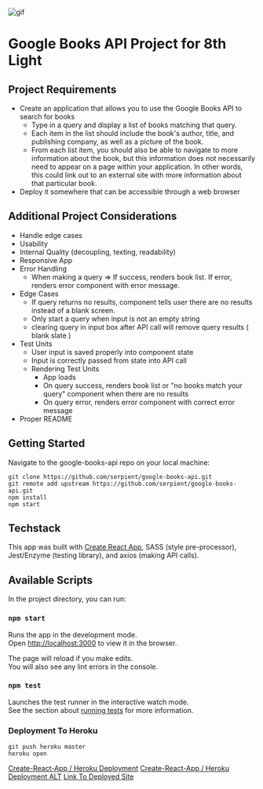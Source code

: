 ![gif](http://g.recordit.co/HzvDCcOXoD.gif)
# Google Books API Project for 8th Light

## Project Requirements
- Create an application that allows you to use the Google Books API to search for books
  - Type in a query and display a list of books matching that query.
  - Each item in the list should include the book's author, title, and publishing company, as well as a picture of the book.
  - From each list item, you should also be able to navigate to more information about the book, but this information does not necessarily need to appear on a page within your application. In other words, this could link out to an external site with more information about that particular book.
- Deploy it somewhere that can be accessible through a web browser

## Additional Project Considerations
- Handle edge cases
- Usability 
- Internal Quality (decoupling, texting, readability)
- Responsive App
- Error Handling
  - When making a query => If success, renders book list. If error, renders error component with error message.
- Edge Cases
  - If query returns no results, component tells user there are no results instead of a blank screen.
  - Only start a query when input is not an empty string
  - clearing query in input box after API call will remove query results ( blank slate )
- Test Units
  - User input is saved properly into component state
  - Input is correctly passed from state into API call
  - Rendering Test Units
    - App loads
    - On query success, renders book list or "no books match your query" component when there are no results
    - On query error, renders error component with correct error message
- Proper README

## Getting Started
Navigate to the google-books-api repo on your local machine:
```
git clone https://github.com/serpient/google-books-api.git
git remote add upstream https://github.com/serpient/google-books-api.git
npm install
npm start
```
## Techstack
This app was built with [Create React App](https://github.com/facebook/create-react-app), SASS (style pre-processor), Jest/Enzyme (testing library), and axios (making API calls).

## Available Scripts

In the project directory, you can run:

### `npm start`

Runs the app in the development mode.<br>
Open [http://localhost:3000](http://localhost:3000) to view it in the browser.

The page will reload if you make edits.<br>
You will also see any lint errors in the console.

### `npm test`

Launches the test runner in the interactive watch mode.<br>
See the section about [running tests](https://facebook.github.io/create-react-app/docs/running-tests) for more information.

### Deployment To Heroku
```
git push heroku master
heroku open
```
[Create-React-App / Heroku Deployment](https://blog.heroku.com/deploying-react-with-zero-configuration)
[Create-React-App / Heroku Deployment ALT](https://github.com/mars/create-react-app-buildpack)
[Link To Deployed Site](https://quiet-brushlands-15098.herokuapp.com/)
